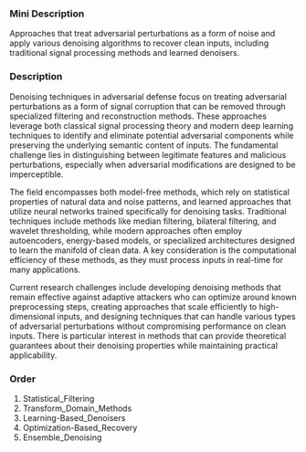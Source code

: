 ### Mini Description

Approaches that treat adversarial perturbations as a form of noise and apply various denoising algorithms to recover clean inputs, including traditional signal processing methods and learned denoisers.

### Description

Denoising techniques in adversarial defense focus on treating adversarial perturbations as a form of signal corruption that can be removed through specialized filtering and reconstruction methods. These approaches leverage both classical signal processing theory and modern deep learning techniques to identify and eliminate potential adversarial components while preserving the underlying semantic content of inputs. The fundamental challenge lies in distinguishing between legitimate features and malicious perturbations, especially when adversarial modifications are designed to be imperceptible.

The field encompasses both model-free methods, which rely on statistical properties of natural data and noise patterns, and learned approaches that utilize neural networks trained specifically for denoising tasks. Traditional techniques include methods like median filtering, bilateral filtering, and wavelet thresholding, while modern approaches often employ autoencoders, energy-based models, or specialized architectures designed to learn the manifold of clean data. A key consideration is the computational efficiency of these methods, as they must process inputs in real-time for many applications.

Current research challenges include developing denoising methods that remain effective against adaptive attackers who can optimize around known preprocessing steps, creating approaches that scale efficiently to high-dimensional inputs, and designing techniques that can handle various types of adversarial perturbations without compromising performance on clean inputs. There is particular interest in methods that can provide theoretical guarantees about their denoising properties while maintaining practical applicability.

### Order

1. Statistical_Filtering
2. Transform_Domain_Methods
3. Learning-Based_Denoisers
4. Optimization-Based_Recovery
5. Ensemble_Denoising
